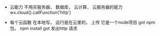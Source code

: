 - 云能力
    不用买服务器， 数据库， 云计算， 云服务器的能力
    wx.cloud().callFunction('http')

- 每个云函数
    在本地写， 运行是在云里的， 上传 它是一个node项目
    got npm 包， npm install got 发出http 请求

